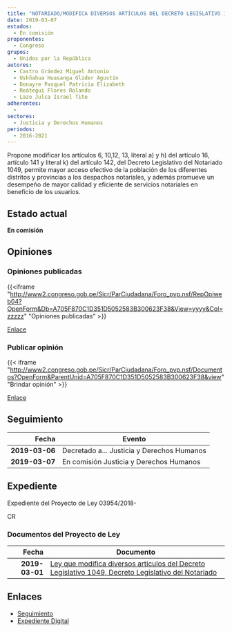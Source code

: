```yaml
---
title: "NOTARIADO/MODIFICA DIVERSOS ARTÍCULOS DEL DECRETO LEGISLATIVO 1049, DECRETO LEGISLATIVO DEL NOTARIADO"
date: 2019-03-07
estados: 
  - En comisión
proponentes: 
  - Congreso
grupos: 
  - Unidos por la República
autores: 
  - Castro Grández Miguel Antonio
  - Ushñahua Huasanga Glider Agustín
  - Donayre Pasquel Patricia Elizabeth
  - Reátegui Flores Rolando
  - Lazo Julca Israel Tito
adherentes: 
  - 
sectores: 
  - Justicia y Derechos Humanos
periodos: 
  - 2016-2021
---
```


Propone modificar los artículos 6, 10,12, 13, literal a) y h) del artículo 16, artículo 141 y literal k) del artículo 142, del Decreto Legislativo del Notariado 1049, permite mayor acceso efectivo de la población de los diferentes distritos y provincias a los despachos notariales, y además promueve un desempeño de mayor calidad y eficiente de servicios notariales en beneficio de los usuarios.


## Estado actual

**En comisión**

## Opiniones

### Opiniones publicadas

{{<iframe "http://www2.congreso.gob.pe/Sicr/ParCiudadana/Foro_pvp.nsf/RepOpiweb04?OpenForm&Db=A705F870C1D351D5052583B300623F38&View=yyyy&Col=zzzzz" "Opiniones publicadas" >}}

[Enlace](http://www2.congreso.gob.pe/Sicr/ParCiudadana/Foro_pvp.nsf/RepOpiweb04?OpenForm&Db=A705F870C1D351D5052583B300623F38&View=yyyy&Col=zzzzz)
### Publicar opinión

{{< iframe "http://www2.congreso.gob.pe/Sicr/ParCiudadana/Foro_pvp.nsf/Documentos?OpenForm&ParentUnid=A705F870C1D351D5052583B300623F38&view" "Brindar opinión" >}}

[Enlace](http://www2.congreso.gob.pe/Sicr/ParCiudadana/Foro_pvp.nsf/Documentos?OpenForm&ParentUnid=A705F870C1D351D5052583B300623F38&view)

## Seguimiento

| Fecha | Evento |
|------:|--------|
| **2019-03-06** | Decretado a... Justicia y Derechos Humanos|
| **2019-03-07** | En comisión Justicia y Derechos Humanos|


## Expediente

Expediente del Proyecto de Ley 03954/2018-

CR


### Documentos del Proyecto de Ley

| Fecha | Documento |
|------:|--------|
| **2019-03-01** | [Ley que modifica diversos artículos del Decreto Legislativo 1049, Decreto Legislativo del Notariado](http://www.leyes.congreso.gob.pe/Documentos/2016_2021/Proyectos_de_Ley_y_de_Resoluciones_Legislativas/PL0395420190301.pdf) |

## Enlaces 

- [Seguimiento](http://www2.congreso.gob.pe/Sicr/TraDocEstProc/CLProLey2016.nsf/f7fff46988ca05b1052578e100829cc7/ef9e47fa20309e8b052583b00078a80c?OpenDocument)
- [Expediente Digital](http://www2.congreso.gob.pe/Sicr/TraDocEstProc/CLProLey2016.nsf/f7fff46988ca05b1052578e100829cc7/ef9e47fa20309e8b052583b00078a80c?OpenDocument&Click=05257FB7005EB655.eb71d0cf91d8294e05256cdf006b5706/$Body/0.1C6C)
